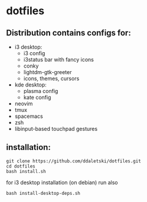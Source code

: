 # dotfiles

## Distribution contains configs for:
* i3 desktop:
  * i3 config
  * i3status bar with fancy icons
  * conky
  * lightdm-gtk-greeter
  * icons, themes, cursors
* kde desktop:
  * plasma config
  * kate config
* neovim
* tmux
* spacemacs
* zsh
* libinput-based touchpad gestures

## installation: 
```{bash} 
git clone https://github.com/ddaletski/dotfiles.git 
cd dotfiles
bash install.sh
```  
for i3 desktop installation (on debian) run also 
```{bash}
bash install-desktop-deps.sh 
```
